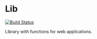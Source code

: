 # Lib
[![Build Status](https://travis-ci.org/hermajan/lib.svg?branch=master)](https://travis-ci.org/hermajan/lib)

Library with functions for web applications.
